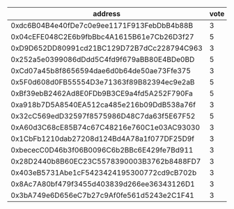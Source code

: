 address|vote|timestamp|signature
---|---|---|---
0xdc6B04B4e40fDe7c0e9ee1171F913FebDbB4b88B|3|1612271456|0x1077cf5dfa0754102e213109ccb069a24253916abebf1071272e94ec38e1762e4825ca3a22d7eea96cfa6e6630e1aead11b47f5027b4ce18c2f4fd664a3bff561c
0x04cEFE048C2E6b9fbBbc4A1615B61e7Cb26D3f27|5|1612271523|0xb38dce6f1940d5956e2db8bb0786ec8af2bdd6c06773f414005d483c2812634020d6a5bbf6c56d0472ba688354900569d3ebe84db30799383d8d2d8a5c721dc61b
0xD9D652DD80991cd21BC129D72B7dCc228794C963|3|1612274566|0x5806cff9e9da74ec29d4aeb50aec9b57b9a3554fbce5ba631ad291456f9f6437737e707c5c8f69b1ae9b23738f8aa4cad02be2dffe509dc7c0c538b4757128a31b
0x252a5e0399086dDdd5C4fd9f679aBB80E4BDe0BD|5|1612277065|0x6be946241c1c81d20563870e1f275c57ade5f2cdb1089e6da9cc2affa1334dfa633ccacd1454b77efd7bd72f7467a954efe04fa25ee9cc2e1d87da6aa547b4c51b
0xCd07a45b8f8656594dae6d0b64de50ae73Ffe375|3|1612295279|0x2935338026a518006e9ca5e19a898c9b324f559ace80ea49d0bec137af1c1fb218b24dc6b16b597658d6af224cfa405ebd01eb92d27088f881af9c955e413a6e1b
0x5F0d608d0FB55554D3e71363f89B82394ec9e2aB|5|1612299122|0xebd967c44c970a83726df65bec9dac0fed66573a54756342d227f33d617a98fb12119472a920f1a9dce43b77c7b075fad8568375e1ce7722f18b74ad3ea4ad091c
0xBf39ebB2462Ad8E0FDb9B3CE9a4fd5A252F790Fa|5|1612299131|0x68850bb9e48819091adc9545f2029d3a73fbb7a646fbd2dad6de8dd7873f4bb779138c49d2740838e51d043b71d5af890f3ebbf6ccf5e3754ddd5930771798c51c
0xa918b7D5A8540EA512ca485e216b09DdB538a76f|3|1612299460|0xf0c8aefee5beb79b9b7812ff18d47f516a75145057c8651fd6a5a2b409e6d32b4d70ee682b975f1203b3e516f6e57451d542b849b09ccccae2fae86104c80f121b
0x32cC569edD32597f8575986D48C7da63f5E67F52|5|1612315297|0x77568a8a0c4aef8f634983bfe84de83690b02d994c4465834e39ad2ae6d41ae159fbb0724270531c8e0093455ec938bccdf90506b5e34f589969d7c0f0a8b5ed1c
0xA60d3C68cE85B74c67C48216e760C1e03AC93030|3|1612317336|0x2f84d3debe2c950ef1d03eff399d5866e47b7b534e6e8aca0b8c3849d14ffb094a72868e56caaaf6fea37bb50c74fd50244e37e0844b25e71870ac77afe6d6281c
0x1CbFb1210dab27208d124Bd4A78a1f077DF25D9f|3|1612327963|0x5d106b0d6f1246799fc9bf0c4c4be4741f252f6c02dfe32351c5f8379fc4706e1d05eac2c3a936883b6b4b2fadae9520264a4f9413d82fc358fe70e0910f75f61b
0xbececC0D46b3f06B0096C6b2BBc6E429fe7Bd911|3|1612333663|0x2e9967109a5e0d519c6ba28ddd41fc45b500d662389f65b96b4a28aa6e27f3e84965407c845776b415d7e92d52a02fd40e1fdbfc1c4f6a1224fa47e982e356301c
0x28D2440b8B60EC23C5578390003B3762b8488FD7|3|1612338672|0xca6633821fa06d04f9412868bffad50c02518eaad4eaf376b43a82647960bb212ff0841ea56e7da642d3f15f901bbcc53155cd5768844f15a3279ffe22e1fec71c
0x403eB5731Abe1cF5423424195300772cd9cB702b|3|1612338817|0x0373961d7c762bc9a98f19c33bb9675c908b41efbafd0d02b7922e54d043798936df1a07f997451b6bc24baee4d9aaa3d03a8f51a858ffce520f84af7d9ecec01b
0x8Ac7A80bf479f3455d403839d266ee36343126D1|3|1612338915|0xdc8eadc9deb0b57d18a8ee57ed6b1df51a262ce1f0be200458ed82cbbeb460b94991b0bb1c5a64406683494ee8a8abf01cef19d64b9b2f58f0b2547ee29030b51b
0x3bA749e6D656eC7b27c9Af0fe561d5243e2C1F41|3|1612342372|0xfa7750c15aa3135e16c859a34583f625f788b0a8a4738d934384df129209e2fd435a2a8bd587a1ecb34dca71253f7d626c81f41b5f54614bc3dd4509891d1f761c